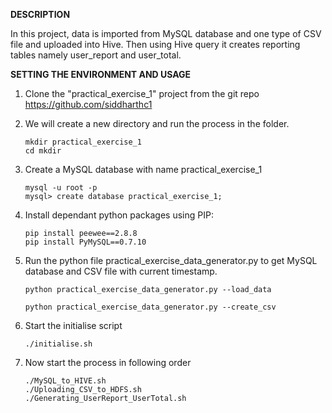 **DESCRIPTION**

In this project, data is imported from MySQL database and one type of CSV file and uploaded into Hive.
Then using Hive query it creates reporting tables namely user_report and user_total.


**SETTING THE ENVIRONMENT AND USAGE**

1. Clone the "practical_exercise_1" project from the git repo https://github.com/siddharthc1
2. We will create a new directory and run the process in the folder.

    ```
    mkdir practical_exercise_1
    cd mkdir
    ```

3. Create a MySQL database with name practical_exercise_1

    ```
    mysql -u root -p
    mysql> create database practical_exercise_1; 
    ```
    
4. Install dependant python packages using PIP:
    
    ```
    pip install peewee==2.8.8
    pip install PyMySQL==0.7.10
    ```
        
5. Run the python file practical_exercise_data_generator.py to get MySQL database and CSV file with current timestamp.

    ```
    python practical_exercise_data_generator.py --load_data
    
    python practical_exercise_data_generator.py --create_csv
    ```

5. Start the initialise script
    
    ```
    ./initialise.sh
    ```

6. Now start the process in following order

    ```
    ./MySQL_to_HIVE.sh
    ./Uploading_CSV_to_HDFS.sh
    ./Generating_UserReport_UserTotal.sh
    
    ```






